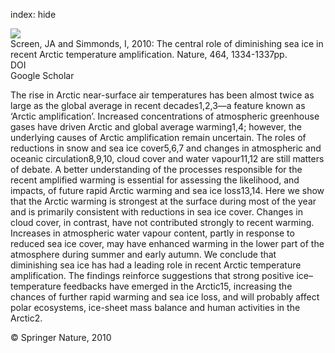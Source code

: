 index: hide

<div class="Citation">
    <div class="Citation-thumb CitationThumb-linked"  data-href="https://doi.org/10.1038/nature09051">
      <img src="https://static.claimspace.cloud/climate-study-static/refs/thumbs/12/Screen_and_Simmonds_2010-thumb.png" />
    </div>

  <div class="Citation-body">
    <div class="Citation-text">Screen, JA and Simmonds, I, 2010: The central role of diminishing sea ice in recent Arctic temperature amplification. <span class="Article-journal">Nature, </span><span class="Article-volume">464, </span>1334-1337pp.</div>
    <div class="Citation-links">
      <div class="CitationLink" data-href="https://doi.org/10.1038/nature09051">
        <div class="CitationLink-icon CitationLink-Doi"></div>
        <div class="CitationLink-text">DOI</div>
      </div>
      <div class="CitationLink" data-href="https://scholar.google.com/scholar?q=10.1038/nature09051">
        <div class="CitationLink-icon CitationLink-Scholar"></div>
        <div class="CitationLink-text">Google Scholar</div>
      </div>
    </div>
  </div>
</div>

The rise in Arctic near-surface air temperatures has been almost twice as large as the global average in recent decades1,2,3—a feature known as ‘Arctic amplification’. Increased concentrations of atmospheric greenhouse gases have driven Arctic and global average warming1,4; however, the underlying causes of Arctic amplification remain uncertain. The roles of reductions in snow and sea ice cover5,6,7 and changes in atmospheric and oceanic circulation8,9,10, cloud cover and water vapour11,12 are still matters of debate. A better understanding of the processes responsible for the recent amplified warming is essential for assessing the likelihood, and impacts, of future rapid Arctic warming and sea ice loss13,14. Here we show that the Arctic warming is strongest at the surface during most of the year and is primarily consistent with reductions in sea ice cover. Changes in cloud cover, in contrast, have not contributed strongly to recent warming. Increases in atmospheric water vapour content, partly in response to reduced sea ice cover, may have enhanced warming in the lower part of the atmosphere during summer and early autumn. We conclude that diminishing sea ice has had a leading role in recent Arctic temperature amplification. The findings reinforce suggestions that strong positive ice–temperature feedbacks have emerged in the Arctic15, increasing the chances of further rapid warming and sea ice loss, and will probably affect polar ecosystems, ice-sheet mass balance and human activities in the Arctic2.

<div class="Citation-copy">
&copy; Springer Nature, 2010
</div>